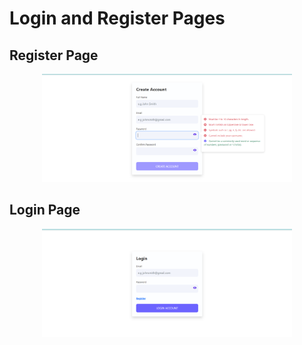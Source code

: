 # Login and Register Pages

##  Register Page
<p align="center">
    <img src="public/signupp.png" width="400" alt="Login Page">
</p>

## Login Page
<p align="center">
    <img src="public/loginn.png" width="400" alt="Register Page">
</p>
